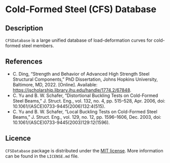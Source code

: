 # Cold-Formed Steel (CFS) Database

## Description

`CFSDatabase` is a large unified database of load-deformation curves for cold-formed steel members.

## References

- C. Ding, “Strength and Behavior of Advanced High Strength Steel Structural Components,” PhD Dissertation, Johns Hopkins University, Baltimore, MD, 2022. [Online]. Available: https://jscholarship.library.jhu.edu/handle/1774.2/67848.
- C. Yu and B. W. Schafer, “Distortional Buckling Tests on Cold-Formed Steel Beams,” J. Struct. Eng., vol. 132, no. 4, pp. 515–528, Apr. 2006, doi: 10.1061/(ASCE)0733-9445(2006)132:4(515).
- C. Yu and B. W. Schafer, “Local Buckling Tests on Cold-Formed Steel Beams,” J. Struct. Eng., vol. 129, no. 12, pp. 1596–1606, Dec. 2003, doi: 10.1061/(ASCE)0733-9445(2003)129:12(1596).

## Licence

`CFSDatabase` package is distributed under the [MIT license](https://en.wikipedia.org/wiki/MIT_License). More information can be found in the `LICENSE.md` file.